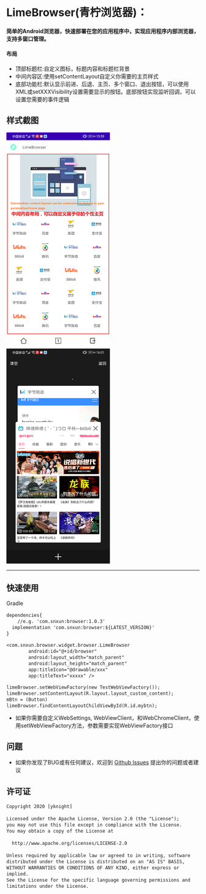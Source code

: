 # LimeBrowser(青柠浏览器)：

#### 简单的Android浏览器，快速部署在您的应用程序中，实现应用程序内部浏览器，支持多窗口管理。

#### 布局 

* 顶部标题栏:自定义图标，标题内容和标题栏背景
* 中间内容区:使用setContentLayout自定义你需要的主页样式
* 底部功能栏:默认显示前进、后退、主页、多个窗口、退出按钮，可以使用XML或setXXXVisibility设置需要显示的按钮。底部按钮实现监听回调，可以设置您需要的事件逻辑

## 样式截图

  ![HomePage](https://github.com/YassKnight/LimeBrowser/blob/main/resources/homepage.png)
  ![Window management interface](https://github.com/YassKnight/LimeBrowser/blob/main/resources/multiwindows.png)

---

## 快速使用

Gradle

```
dependencies{
    //e.g. 'com.snxun:browser:1.0.3'
  implementation 'com.snxun:browser:${LATEST_VERSION}'
}
```

```
<com.snxun.browser.widget.browser.LimeBrowser
        android:id="@+id/browser"
        android:layout_width="match_parent"
        android:layout_height="match_parent"
        app:titleIcon="@drawable/xxx"
        app:titleText="xxxxx" />
```

```
limeBrowser.setWebViewFactory(new TestWebViewFactory());
limeBrowser.setContentLayout(R.layout.layout_custom_content);
mBtn = (Button) limeBrowser.findContentLayoutChildViewById(R.id.mybtn);
```

* 如果你需要自定义WebSettings, WebViewClient，和WebChromeClient，使用setWebViewFactory方法，参数需要实现WebViewFactory接口

## 问题
* 如果你发现了BUG或有任何建议，欢迎到 [Github Issues](https://github.com/YassKnight/LimeBrowser/issues) 提出你的问题或者建议

## 许可证

```
Copyright 2020 [yknight]

Licensed under the Apache License, Version 2.0 (the "License");
you may not use this file except in compliance with the License.
You may obtain a copy of the License at

  http://www.apache.org/licenses/LICENSE-2.0

Unless required by applicable law or agreed to in writing, software
distributed under the License is distributed on an "AS IS" BASIS,
WITHOUT WARRANTIES OR CONDITIONS OF ANY KIND, either express or implied.
See the License for the specific language governing permissions and
limitations under the License.
```

